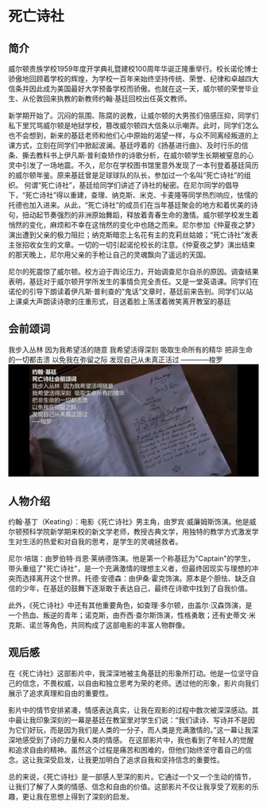 # 死亡诗社

## 简介
  威尔顿贵族学校1959年度开学典礼暨建校100周年华诞正隆重举行。校长诺伦博士骄傲地回顾着学校的辉煌，为学校一百年来始终坚持传统、荣誉、纪律和卓越四大信条并因此成为美国最好大学预备学校而骄傲。也就在这一天，威尔顿的荣誉毕业生、从伦敦回来执教的新教师约翰·基廷回校出任英文教师。


新学期开始了。沉闷的氛围、陈腐的说教，让威尔顿的大男孩们倍感压抑，同学们私下里咒骂威尔顿是地狱学校，篡改威尔顿四大信条以示嘲弄。此时，同学们怎么也不会想到，新来的基廷老师和他们心中原始的渴望一样，与众不同离经叛道的上课方式，立刻在同学们中掀起波澜。基廷哼着的《扬基进行曲》、及时行乐的信条、撕去教科书上伊凡斯·普利查矫作的诗歌分析，在威尔顿学生长期被窒息的心灵中引发了一场地震。不久，尼尔在学校图书馆里意外发现了一本刊登着基廷简历的威尔顿年鉴。原来基廷曾是足球球队的队长，参加过一个名叫“死亡诗社”的组织。
何谓“死亡诗社”，基廷给同学们讲述了诗社的秘密。在尼尔同学的倡导下，“死亡诗社”得以重建，查理、纳克斯、米克、卡麦隆等同学热烈响应，怯懦的托德也加入进来。从此，“死亡诗社”的成员们在当年基廷聚会的地方和着优美的诗句，扭动起节奏强烈的非洲原始舞蹈，释放着青春生命的激情。威尔顿学校发生着悄然的变化，麻烦和不幸在这悄然的变化中也随之而来。尼尔参加《仲夏夜之梦》演出遭到父亲的极力阻拦；纳克斯暗恋上名花有主的克莉丝姑娘；“死亡诗社”发表主张招收女生的文章。一切的一切引起诺伦校长的注意。《仲夏夜之梦》演出结束的那天晚上，尼尔用父亲的手枪让自己的灵魂飘向了遥远的天国。


尼尔的死震惊了威尔顿。校方迫于舆论压力，开始调查尼尔自杀的原因。调查结果表明，基廷对于威尔顿开学所发生的事情负完全责任。又是一堂英语课。同学们在诺伦的引导下朗读着伊凡斯·普利查的“鬼话”文章时，基廷前来告别。同学们以站上课桌大声朗读诗歌的庄重形式，目送着脸上荡漾着微笑离开教室的基廷
## 会前颂词
  我步入丛林 因为我希望活的随意
我希望活得深刻 吸取生命所有的精华
把非生命的一切都击溃
以免我在弥留之际
发现自己从未真正活过
————梭罗
    ![shishe](shishe.jpg)

## 人物介绍

约翰·基丁（Keating）：电影《死亡诗社》男主角，由罗宾·威廉姆斯饰演。他是威尔顿预科学院新学期来校的新文学老师，教授古典文学，用独特的教学方式激发学生对生活的热爱和对自我的思考，是学生的灵魂拯救者。

尼尔·培瑞：由罗伯特·肖恩·莱纳德饰演。他是第一个称基廷为"Captain"的学生，带头重组了"死亡诗社"，是一个充满激情的理想主义者，但最终因现实与理想的冲突而选择离开这个世界。托德·安德森：由伊桑·霍克饰演。原本是个胆怯、缺乏自信的少年，在基廷的鼓舞下逐渐敢于表达自己，最终在诗歌中找到了自我价值。

此外，《死亡诗社》中还有其他重要角色，如查理·多尔顿，由盖尔·汉森饰演，是一个热血、叛逆的青年；诺克斯，由乔西·查尔斯饰演，性格勇敢；还有史蒂文·米克斯、诺兰等角色，共同构成了这部电影的丰富人物群像。    

## 观后感
  在《死亡诗社》这部影片中，我深深地被主角基廷的形象所打动。他是一位坚守自己的信念，不畏权威，以自由和独立思考为荣的老师。透过他的形象，影片向我们展示了追求真理和自由的重要性。

  影片中的情节安排紧凑，情感表达真实，让我在观影的过程中数次被深深感动。其中最让我印象深刻的一幕是基廷在教室里对学生们说：“我们读诗、写诗并不是因为它们好玩，而是因为我们是人类的一分子，而人类是充满激情的。”这一幕让我深深地感受到了诗的力量和人类的情感。
  在这部影片中，我也看到了年轻人的觉醒和追求自由的精神。虽然这个过程是痛苦和困难的，但他们始终坚守着自己的信念。这让我深受启发，让我更加明白了追求自我和坚持信念的重要性。

  总的来说，《死亡诗社》是一部感人至深的影片。它通过一个又一个生动的情节，让我们了解了人类的情感、信念和自由的价值。这部影片不仅让我享受了观影的乐趣，更让我在思想上得到了深刻的启发。
